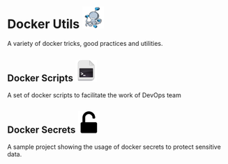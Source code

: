 # Docker Utils <a href="/"><img src="/images/logo-compose.png" alt="alt text" width="50px" height="50px"></a>
A variety of docker tricks, good practices and utilities. 
## Docker Scripts <a href="/docker-scripts"><img src="/images/script.png" alt="alt text" width="50px" height="50px"></a>
A set of docker scripts to facilitate the work of DevOps team

## Docker Secrets <a href="/docker-secret"><img src="/images/secret.png" alt="alt text" width="50px" height="50px"></a>
A sample project showing the usage of docker secrets to protect sensitive data.